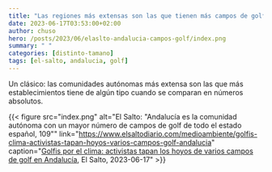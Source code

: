 ```yaml
---
title: "Las regiones más extensas son las que tienen más campos de golf"
date: 2023-06-17T03:53:00+02:00
author: chuso
hero: /posts/2023/06/elaslto-andalucia-campos-golf/index.png
summary: " "
categories: [distinto-tamano]
tags: [el-salto, andalucia, golf]
---
```

Un clásico: las comunidades autónomas más extensa son las que más establecimientos tiene de algún tipo cuando se comparan en números absolutos.

{{< figure src="index.png" alt="El Salto: \"Andalucía es la comunidad autónoma con un mayor número de campos de golf de todo el estado español, 109\"" link="https://www.elsaltodiario.com/medioambiente/golfis-clima-activistas-tapan-hoyos-varios-campos-golf-andalucia" caption="[Golfis por el clima: activistas tapan los hoyos de varios campos de golf en Andalucía](https://www.elsaltodiario.com/medioambiente/golfis-clima-activistas-tapan-hoyos-varios-campos-golf-andalucia), El Salto, 2023-06-17" >}}
